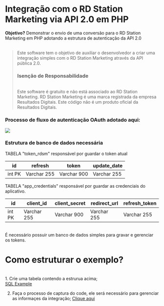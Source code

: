 <h1> Integração com o RD Station Marketing via API 2.0 em PHP </h1>
<b>Objetivo?</b> Demonstrar o envio de uma conversão para o RD Station Marketing em PHP adotando a estrutura de autenticação da API 2.0 <br>
<br>
<blockquote>
Este software tem o objetivo de auxiliar o desenvolvedor a criar uma integração simples com o RD Station Marketing através da API pública 2.0.
<br> 
<h3> Isenção de Responsabilidade </h3> <br>
Este software é gratuito e não está associado ao RD Station Marketing. RD Station Marketing é uma marca registrada da empresa Resultados Digitais. Este código não é um produto oficial da Resultados Digitais.

</blockquote>

<h3>Processo de fluxo de autenticação OAuth adotado aqui: </h3>

<img src="https://uploaddeimagens.com.br/images/002/201/492/full/FLUXO_API.png">

<h3>Estrutura de banco de dados necessária</h3>

TABELA "token_rdsm" responsável por guardar o token atual

| id     	| refresh     	| token       	| update_date 	|
|--------	|-------------	|-------------	|-------------	|
| int PK 	| Varchar 255 	| Varchar 900 	| Varchar 255 	| 

TABELA "app_credentials" responsável por guardar as credenciais do aplicativo.

| id     	| client_id    	| client_secret	| redirect_url	| refresh_token |
|--------	|-------------	|-------------	|-------------	|-------------	|
| int PK 	| Varchar 255 	| Varchar 900 	| Varchar 255 	| Varchar 255 	|  

<br>
É necessário possuir um banco de dados simples para gravar e gerenciar os tokens.
<h1> Como estruturar o exemplo? </h1>
<br>
1. Crie uma tabela contendo a estrurua acima;<br> <a href="https://github.com/ggrando/rdsmAPI2-php/blob/master/database.sql"> SQL Example</a>

2. Faça o processo de captura do code, ele será necessário para gerenciar as informaçes da integração; <a href="https://github.com/ggrando/rdsmAPI2-php/tree/master/CODE">Clique aqui </a>
